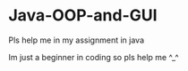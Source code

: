# Java-OOP-and-GUI
Pls help me in my assignment in java

Im just a beginner in coding so pls help me ^_^
